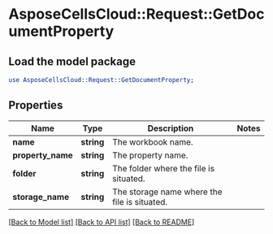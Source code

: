 # AsposeCellsCloud::Request::GetDocumentProperty 

## Load the model package
```perl
use AsposeCellsCloud::Request::GetDocumentProperty;
```

## Properties
Name | Type | Description | Notes
------------ | ------------- | ------------- | -------------
**name** | **string** | The workbook name. |
**property_name** | **string** | The property name. |
**folder** | **string** | The folder where the file is situated. |
**storage_name** | **string** | The storage name where the file is situated. |  

[[Back to Model list]](../README.md#documentation-for-requests) [[Back to API list]](../README.md#documentation-for-api-endpoints) [[Back to README]](../README.md)

